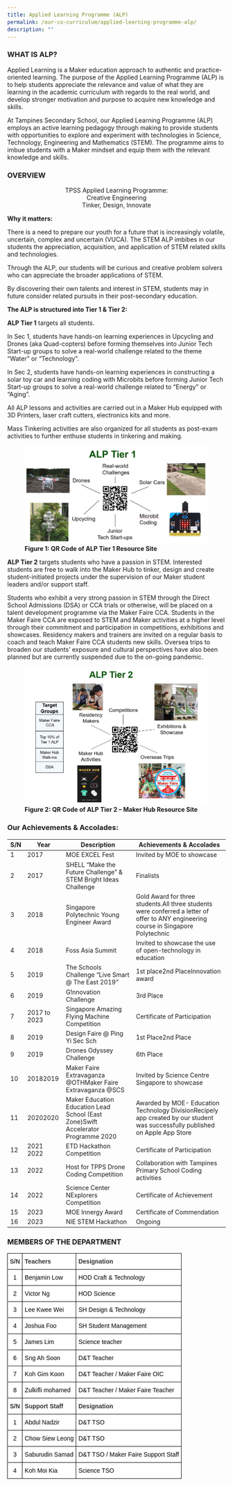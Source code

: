 ```yaml
---
title: Applied Learning Programme (ALP)
permalink: /our-co-curriculum/applied-learning-programme-alp/
description: ""
---
```

### WHAT IS ALP?

Applied Learning is a Maker education approach to authentic and practice-oriented learning. The purpose of the&nbsp;Applied Learning Programme (ALP)&nbsp;is to&nbsp;help students appreciate the relevance and value of what they are learning in the academic curriculum with regards to the real world, and develop stronger motivation and purpose to acquire new knowledge and skills.  
  

At Tampines Secondary School, our Applied Learning Programme (ALP) employs an active learning pedagogy through making to provide students with opportunities to explore and experiment with technologies in&nbsp;Science, Technology, Engineering and Mathematics (STEM).&nbsp;The programme aims to imbue students with a Maker mindset and equip them with the relevant knowledge and skills.

### OVERVIEW

<center>TPSS Applied Learning Programme: <br>
Creative Engineering <br>
Tinker, Design, Innovate </center>

**Why it matters:**

There is a need to prepare our youth for a future that is increasingly volatile, uncertain, complex and uncertain (VUCA). The STEM ALP imbibes in our students the appreciation, acquisition, and application of STEM related skills and technologies.

Through the ALP, our students will be curious and creative problem solvers who can appreciate the broader applications of STEM.

By discovering their own talents and interest in STEM, students may in future consider related pursuits in their post-secondary education.&nbsp;

**The ALP is structured into Tier 1 &amp; Tier 2:**

**ALP Tier 1**&nbsp;targets all students.

In Sec 1, students have hands-on learning experiences in Upcycling and Drones (aka Quad-copters) before forming themselves into Junior Tech Start-up groups to solve a real-world challenge related to the theme “Water” or “Technology”.

In Sec 2, students have hands-on learning experiences in constructing a solar toy car and learning coding with Microbits before forming Junior Tech Start-up groups to solve a real-world challenge related to “Energy” or “Aging”.

All ALP lessons and activities are carried out in a Maker Hub equipped with 3D Printers, laser craft cutters, electronics kits and more.

Mass Tinkering activities are also organized for all students as post-exam activities to further enthuse students in tinkering and making.

<figure>
<img src="/images/ALP%201.png">
<figcaption> <strong> Figure 1: QR Code of ALP Tier 1 Resource Site </strong> </figcaption>
</figure>

**ALP Tier 2**&nbsp;targets students who have a passion in STEM. Interested students are free to walk into the Maker Hub to tinker, design and create student-initiated projects under the supervision of our Maker student leaders and/or support staff.

Students who exhibit a very strong passion in STEM through the Direct School Admissions (DSA) or CCA trials or otherwise, will be placed on a talent development programme via the Maker Faire CCA. Students in the Maker Faire CCA are exposed to STEM and Maker activities at a higher level through their commitment and participation in competitions, exhibitions and showcases. Residency makers and trainers are invited on a regular basis to coach and teach Maker Faire CCA students new skills. Oversea trips to broaden our students’ exposure and cultural perspectives have also been planned but are currently suspended due to the on-going pandemic.

<figure>
<img src="/images/ALP%202.png">
<figcaption> <strong> Figure 2: QR Code of ALP Tier 2 – Maker Hub Resource Site</strong> </figcaption>
</figure>

### Our Achievements &amp; Accolades:

| S/N | Year | Description | Achievements &amp; Accolades |
|---|---|---|---|
| 1 | 2017 | MOE EXCEL Fest | Invited by MOE to showcase |
| 2 | 2017 | SHELL “Make the Future Challenge” &amp; STEM Bright Ideas Challenge | Finalists |
| 3 | 2018 | Singapore Polytechnic Young Engineer Award | Gold Award for three students.All three students were conferred a letter of offer to ANY engineering course in Singapore Polytechnic |
| 4 | 2018 | Foss Asia Summit | Invited to showcase the use of open-technology in education |
| 5 | 2019 | The Schools Challenge “Live Smart @ The East 2019” | 1st place2nd PlaceInnovation award |
| 6 | 2019 | G!nnovation Challenge | 3rd Place |
| 7 | 2017 to 2023 | Singapore Amazing Flying Machine Competition | Certificate of Participation |
| 8 | 2019 | Design Faire @ Ping Yi Sec Sch | 1st Place2nd Place |
| 9 | 2019 | Drones Odyssey Challenge | 6th Place |
| 10 | 20182019 | Maker Faire Extravaganza @OTHMaker Faire Extravaganza @SCS | Invited by Science Centre Singapore to showcase |
| 11 | 20202020 | Maker Education Education Lead School (East Zone)Swift Accelerator Programme 2020 | Awarded by MOE- Education Technology DivisionRecipely app created by our student was successfully published on Apple App Store |
| 12 | 2021 2022 | ETD Hackathon Competition | Certificate of Participation |
| 13 | 2022 | Host for TPPS Drone Coding Competition | Collaboration with Tampines Primary School Coding activities |
| 14 | 2022 | Science Center NExplorers Competition | Certificate of Achievement |
| 15 | 2023 | MOE Innergy Award | Certificate of Commendation |
| 16 | 2023 | NIE STEM Hackathon | Ongoing |

### MEMBERS OF THE DEPARTMENT

<style type="text/css">
.tg  {border-collapse:collapse;border-spacing:0;}
.tg td{border-color:black;border-style:solid;border-width:1px;font-family:Arial, sans-serif;font-size:14px;
  overflow:hidden;padding:10px 5px;word-break:normal;}
.tg th{border-color:black;border-style:solid;border-width:1px;font-family:Arial, sans-serif;font-size:14px;
  font-weight:normal;overflow:hidden;padding:10px 5px;word-break:normal;}
.tg .tg-az2b{background-color:#FFF;color:#333333;font-weight:bold;text-align:left;vertical-align:top}
.tg .tg-7yig{background-color:#FFF;text-align:center;vertical-align:top}
.tg .tg-ktyi{background-color:#FFF;text-align:left;vertical-align:top}
</style>
<table class="tg">
<thead>
  <tr>
    <th class="tg-az2b">S/N</th>
    <th class="tg-az2b">Teachers</th>
    <th class="tg-az2b">Designation</th>
  </tr>
</thead>
<tbody>
  <tr>
    <td class="tg-7yig"><span style="color:#000">1 </span></td>
    <td class="tg-ktyi"><span style="color:#000">Benjamin Low </span></td>
    <td class="tg-ktyi"><span style="color:#000">HOD Craft &amp; Technology</span></td>
  </tr>
  <tr>
    <td class="tg-7yig"><span style="color:#000">2</span></td>
    <td class="tg-ktyi"><span style="color:#000">Victor Ng</span></td>
    <td class="tg-ktyi"><span style="color:#000">HOD Science</span></td>
  </tr>
  <tr>
    <td class="tg-7yig"><span style="color:#000">3</span></td>
    <td class="tg-ktyi"><span style="color:#000">Lee Kwee Wei</span></td>
    <td class="tg-ktyi"><span style="color:#000">SH Design &amp; Technology</span></td>
  </tr>
  <tr>
    <td class="tg-7yig"><span style="color:#000">4</span></td>
    <td class="tg-ktyi"><span style="color:#000">Joshua Foo </span></td>
    <td class="tg-ktyi"><span style="color:#000">SH Student Management </span></td>
  </tr>
  <tr>
    <td class="tg-7yig"><span style="color:#000">5</span></td>
    <td class="tg-ktyi"><span style="color:#000">James Lim</span></td>
    <td class="tg-ktyi"><span style="color:#000">Science teacher</span></td>
  </tr>
  <tr>
    <td class="tg-7yig"><span style="color:#000">6</span></td>
    <td class="tg-ktyi"><span style="color:#000">Sng Ah Soon</span></td>
    <td class="tg-ktyi"><span style="color:#000">D&amp;T Teacher </span></td>
  </tr>
  <tr>
    <td class="tg-7yig"><span style="color:#000">7 </span></td>
    <td class="tg-ktyi"><span style="color:#000">Koh Gim Koon </span></td>
    <td class="tg-ktyi"><span style="color:#000">D&amp;T Teacher / Maker Faire OIC</span></td>
  </tr>
  <tr>
    <td class="tg-7yig"><span style="color:#000">8 </span></td>
    <td class="tg-ktyi"><span style="color:#000">Zulkifli mohamed </span></td>
    <td class="tg-ktyi"><span style="color:#000">D&amp;T Teacher / Maker Faire Teacher</span></td>
  </tr>
  <tr>
    <td class="tg-az2b">S/N</td>
    <td class="tg-az2b">Support Staff</td>
    <td class="tg-az2b">Designation</td>
  </tr>
  <tr>
    <td class="tg-7yig"><span style="color:#000">1</span></td>
    <td class="tg-ktyi"><span style="color:#000">Abdul Nadzir</span></td>
    <td class="tg-ktyi"><span style="color:#000">D&amp;T TSO</span></td>
  </tr>
  <tr>
    <td class="tg-7yig"><span style="color:#000">2</span></td>
    <td class="tg-ktyi"><span style="color:#000">Chow Siew Leong</span></td>
    <td class="tg-ktyi"><span style="color:#000">D&amp;T TSO</span></td>
  </tr>
  <tr>
    <td class="tg-7yig"><span style="color:#000">3</span></td>
    <td class="tg-ktyi"><span style="color:#000">Saburudin Samad</span></td>
    <td class="tg-ktyi"><span style="color:#000">D&amp;T TSO / Maker Faire Support Staff</span></td>
  </tr>
  <tr>
    <td class="tg-7yig"><span style="color:#000">4</span></td>
    <td class="tg-ktyi"><span style="color:#000">Koh Moi Kia</span></td>
    <td class="tg-ktyi"><span style="color:#000">Science TSO</span></td>
  </tr>
</tbody>
</table>